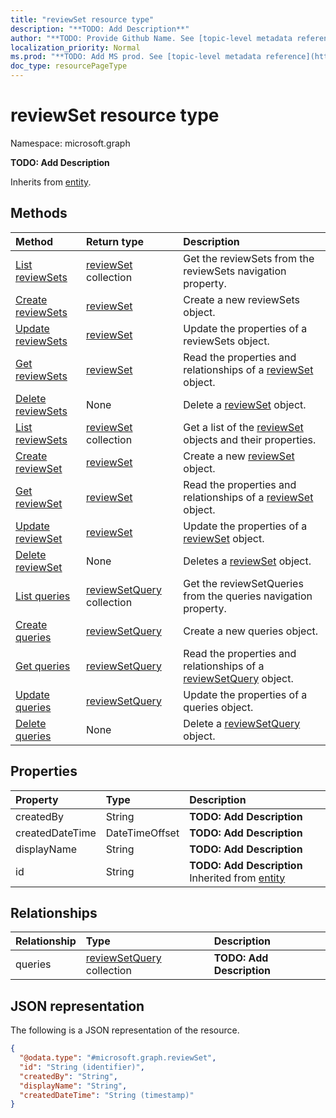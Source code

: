 ```yaml
---
title: "reviewSet resource type"
description: "**TODO: Add Description**"
author: "**TODO: Provide Github Name. See [topic-level metadata reference](https://msgo.azurewebsites.net/add/document/guidelines/metadata.html#topic-level-metadata)**"
localization_priority: Normal
ms.prod: "**TODO: Add MS prod. See [topic-level metadata reference](https://msgo.azurewebsites.net/add/document/guidelines/metadata.html#topic-level-metadata)**"
doc_type: resourcePageType
---
```


# reviewSet resource type

Namespace: microsoft.graph

**TODO: Add Description**


Inherits from [entity](../resources/entity.md).

## Methods
|Method|Return type|Description|
|:---|:---|:---|
|[List reviewSets](../api/ediscoverycase-list-reviewsets.md)|[reviewSet](../resources/reviewset.md) collection|Get the reviewSets from the reviewSets navigation property.|
|[Create reviewSets](../api/ediscoverycase-post-reviewsets.md)|[reviewSet](../resources/reviewset.md)|Create a new reviewSets object.|
|[Update reviewSets](../api/ediscoverycase-update-reviewsets.md)|[reviewSet](../resources/reviewset.md)|Update the properties of a reviewSets object.|
|[Get reviewSets](../api/ediscoverycase-get-reviewset.md)|[reviewSet](../resources/reviewset.md)|Read the properties and relationships of a [reviewSet](../resources/reviewset.md) object.|
|[Delete reviewSets](../api/ediscoverycase-delete-reviewsets.md)|None|Delete a [reviewSet](../resources/reviewset.md) object.|
|[List reviewSets](../api/reviewset-list.md)|[reviewSet](../resources/reviewset.md) collection|Get a list of the [reviewSet](../resources/reviewset.md) objects and their properties.|
|[Create reviewSet](../api/reviewset-create.md)|[reviewSet](../resources/reviewset.md)|Create a new [reviewSet](../resources/reviewset.md) object.|
|[Get reviewSet](../api/reviewset-get.md)|[reviewSet](../resources/reviewset.md)|Read the properties and relationships of a [reviewSet](../resources/reviewset.md) object.|
|[Update reviewSet](../api/reviewset-update.md)|[reviewSet](../resources/reviewset.md)|Update the properties of a [reviewSet](../resources/reviewset.md) object.|
|[Delete reviewSet](../api/reviewset-delete.md)|None|Deletes a [reviewSet](../resources/reviewset.md) object.|
|[List queries](../api/reviewset-list-queries.md)|[reviewSetQuery](../resources/reviewsetquery.md) collection|Get the reviewSetQueries from the queries navigation property.|
|[Create queries](../api/reviewset-post-queries.md)|[reviewSetQuery](../resources/reviewsetquery.md)|Create a new queries object.|
|[Get queries](../api/reviewset-get-reviewsetquery.md)|[reviewSetQuery](../resources/reviewsetquery.md)|Read the properties and relationships of a [reviewSetQuery](../resources/reviewsetquery.md) object.|
|[Update queries](../api/reviewset-update-queries.md)|[reviewSetQuery](../resources/reviewsetquery.md)|Update the properties of a queries object.|
|[Delete queries](../api/reviewset-delete-queries.md)|None|Delete a [reviewSetQuery](../resources/reviewsetquery.md) object.|

## Properties
|Property|Type|Description|
|:---|:---|:---|
|createdBy|String|**TODO: Add Description**|
|createdDateTime|DateTimeOffset|**TODO: Add Description**|
|displayName|String|**TODO: Add Description**|
|id|String|**TODO: Add Description** Inherited from [entity](../resources/entity.md)|

## Relationships
|Relationship|Type|Description|
|:---|:---|:---|
|queries|[reviewSetQuery](../resources/reviewsetquery.md) collection|**TODO: Add Description**|

## JSON representation
The following is a JSON representation of the resource.
<!-- {
  "blockType": "resource",
  "keyProperty": "id",
  "@odata.type": "microsoft.graph.reviewSet",
  "baseType": "microsoft.graph.entity",
  "openType": false
}
-->
``` json
{
  "@odata.type": "#microsoft.graph.reviewSet",
  "id": "String (identifier)",
  "createdBy": "String",
  "displayName": "String",
  "createdDateTime": "String (timestamp)"
}
```

